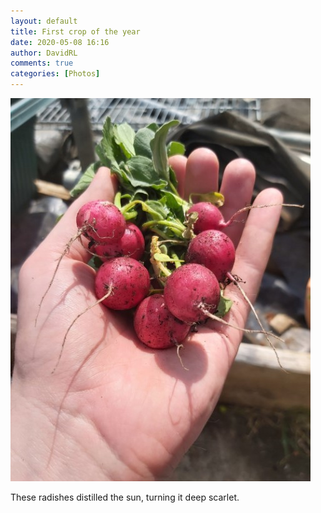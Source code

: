 ```yaml
---
layout: default
title: First crop of the year
date: 2020-05-08 16:16
author: DavidRL
comments: true
categories: [Photos]
---
```

![image](/assets/images/articles/radishes.jpg)

<p>These radishes distilled the sun, turning it deep scarlet.</p>
